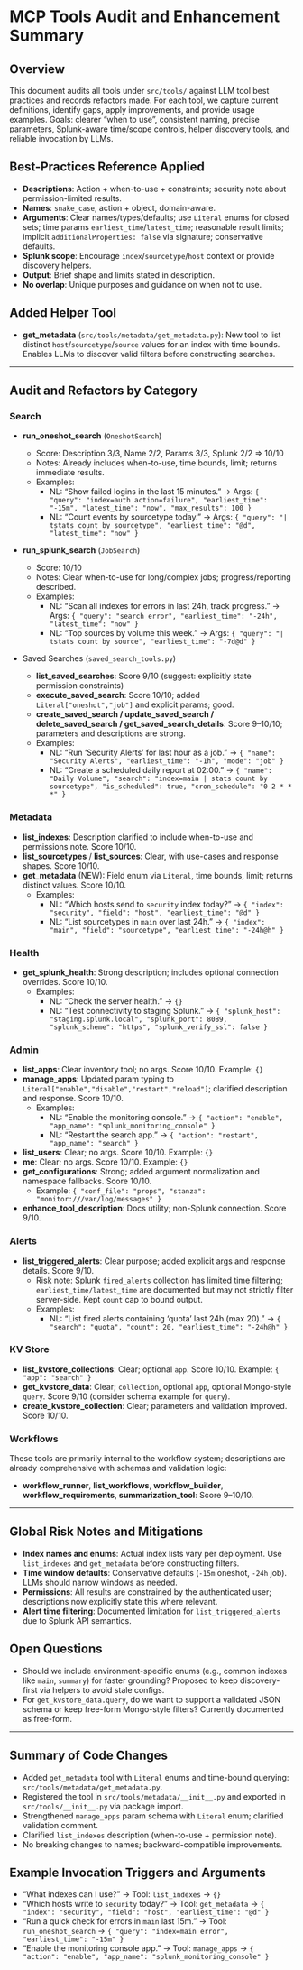 # MCP Tools Audit and Enhancement Summary

## Overview
This document audits all tools under `src/tools/` against LLM tool best practices and records refactors made. For each tool, we capture current definitions, identify gaps, apply improvements, and provide usage examples. Goals: clearer “when to use”, consistent naming, precise parameters, Splunk-aware time/scope controls, helper discovery tools, and reliable invocation by LLMs.

## Best-Practices Reference Applied

- **Descriptions**: Action + when-to-use + constraints; security note about permission-limited results.
- **Names**: `snake_case`, action + object, domain-aware.
- **Arguments**: Clear names/types/defaults; use `Literal` enums for closed sets; time params `earliest_time`/`latest_time`; reasonable result limits; implicit `additionalProperties: false` via signature; conservative defaults.
- **Splunk scope**: Encourage `index`/`sourcetype`/`host` context or provide discovery helpers.
- **Output**: Brief shape and limits stated in description.
- **No overlap**: Unique purposes and guidance on when not to use.

## Added Helper Tool

- **get_metadata** (`src/tools/metadata/get_metadata.py`): New tool to list distinct `host`/`sourcetype`/`source` values for an index with time bounds. Enables LLMs to discover valid filters before constructing searches.

---

## Audit and Refactors by Category

### Search

- **run_oneshot_search** (`OneshotSearch`)
  - Score: Description 3/3, Name 2/2, Params 3/3, Splunk 2/2 ⇒ 10/10
  - Notes: Already includes when-to-use, time bounds, limit; returns immediate results.
  - Examples:
    - NL: “Show failed logins in the last 15 minutes.” → Args: `{ "query": "index=auth action=failure", "earliest_time": "-15m", "latest_time": "now", "max_results": 100 }`
    - NL: “Count events by sourcetype today.” → Args: `{ "query": "| tstats count by sourcetype", "earliest_time": "@d", "latest_time": "now" }`

- **run_splunk_search** (`JobSearch`)
  - Score: 10/10
  - Notes: Clear when-to-use for long/complex jobs; progress/reporting described.
  - Examples:
    - NL: “Scan all indexes for errors in last 24h, track progress.” → Args: `{ "query": "search error", "earliest_time": "-24h", "latest_time": "now" }`
    - NL: “Top sources by volume this week.” → Args: `{ "query": "| tstats count by source", "earliest_time": "-7d@d" }`

- Saved Searches (`saved_search_tools.py`)
  - **list_saved_searches**: Score 9/10 (suggest: explicitly state permission constraints)
  - **execute_saved_search**: Score 10/10; added `Literal["oneshot","job"]` and explicit params; good.
  - **create_saved_search / update_saved_search / delete_saved_search / get_saved_search_details**: Score 9–10/10; parameters and descriptions are strong.
  - Examples:
    - NL: “Run ‘Security Alerts’ for last hour as a job.” → `{ "name": "Security Alerts", "earliest_time": "-1h", "mode": "job" }`
    - NL: “Create a scheduled daily report at 02:00.” → `{ "name": "Daily Volume", "search": "index=main | stats count by sourcetype", "is_scheduled": true, "cron_schedule": "0 2 * * *" }`

### Metadata
- **list_indexes**: Description clarified to include when-to-use and permissions note. Score 10/10.
- **list_sourcetypes** / **list_sources**: Clear, with use-cases and response shapes. Score 10/10.
- **get_metadata** (NEW): Field enum via `Literal`, time bounds, limit; returns distinct values. Score 10/10.
  - Examples:
    - NL: “Which hosts send to `security` index today?” → `{ "index": "security", "field": "host", "earliest_time": "@d" }`
    - NL: “List sourcetypes in `main` over last 24h.” → `{ "index": "main", "field": "sourcetype", "earliest_time": "-24h@h" }`

### Health
- **get_splunk_health**: Strong description; includes optional connection overrides. Score 10/10.
  - Examples:
    - NL: “Check the server health.” → `{}`
    - NL: “Test connectivity to staging Splunk.” → `{ "splunk_host": "staging.splunk.local", "splunk_port": 8089, "splunk_scheme": "https", "splunk_verify_ssl": false }`

### Admin
- **list_apps**: Clear inventory tool; no args. Score 10/10. Example: `{}`
- **manage_apps**: Updated param typing to `Literal["enable","disable","restart","reload"]`; clarified description and response. Score 10/10.
  - Examples:
    - NL: “Enable the monitoring console.” → `{ "action": "enable", "app_name": "splunk_monitoring_console" }`
    - NL: “Restart the search app.” → `{ "action": "restart", "app_name": "search" }`
- **list_users**: Clear; no args. Score 10/10. Example: `{}`
- **me**: Clear; no args. Score 10/10. Example: `{}`
- **get_configurations**: Strong; added argument normalization and namespace fallbacks. Score 10/10.
  - Example: `{ "conf_file": "props", "stanza": "monitor:///var/log/messages" }`
- **enhance_tool_description**: Docs utility; non-Splunk connection. Score 9/10.

### Alerts
- **list_triggered_alerts**: Clear purpose; added explicit args and response details. Score 9/10.
  - Risk note: Splunk `fired_alerts` collection has limited time filtering; `earliest_time/latest_time` are documented but may not strictly filter server-side. Kept `count` cap to bound output.
  - Examples:
    - NL: “List fired alerts containing ‘quota’ last 24h (max 20).” → `{ "search": "quota", "count": 20, "earliest_time": "-24h@h" }`

### KV Store
- **list_kvstore_collections**: Clear; optional `app`. Score 10/10. Example: `{ "app": "search" }`
- **get_kvstore_data**: Clear; `collection`, optional `app`, optional Mongo-style `query`. Score 9/10 (consider schema example for `query`).
- **create_kvstore_collection**: Clear; parameters and validation improved. Score 10/10.

### Workflows
These tools are primarily internal to the workflow system; descriptions are already comprehensive with schemas and validation logic:
- **workflow_runner**, **list_workflows**, **workflow_builder**, **workflow_requirements**, **summarization_tool**: Score 9–10/10.

---

## Global Risk Notes and Mitigations
- **Index names and enums**: Actual index lists vary per deployment. Use `list_indexes` and `get_metadata` before constructing filters.
- **Time window defaults**: Conservative defaults (`-15m` oneshot, `-24h` job). LLMs should narrow windows as needed.
- **Permissions**: All results are constrained by the authenticated user; descriptions now explicitly state this where relevant.
- **Alert time filtering**: Documented limitation for `list_triggered_alerts` due to Splunk API semantics.

## Open Questions
- Should we include environment-specific enums (e.g., common indexes like `main`, `summary`) for faster grounding? Proposed to keep discovery-first via helpers to avoid stale configs.
- For `get_kvstore_data.query`, do we want to support a validated JSON schema or keep free-form Mongo-style filters? Currently documented as free-form.

---

## Summary of Code Changes
- Added `get_metadata` tool with `Literal` enums and time-bound querying: `src/tools/metadata/get_metadata.py`.
- Registered the tool in `src/tools/metadata/__init__.py` and exported in `src/tools/__init__.py` via package import.
- Strengthened `manage_apps` param schema with `Literal` enum; clarified validation comment.
- Clarified `list_indexes` description (when-to-use + permission note).
- No breaking changes to names; backward-compatible improvements.

## Example Invocation Triggers and Arguments
- “What indexes can I use?” → Tool: `list_indexes` → `{}`
- “Which hosts write to `security` today?” → Tool: `get_metadata` → `{ "index": "security", "field": "host", "earliest_time": "@d" }`
- “Run a quick check for errors in `main` last 15m.” → Tool: `run_oneshot_search` → `{ "query": "index=main error", "earliest_time": "-15m" }`
- “Enable the monitoring console app.” → Tool: `manage_apps` → `{ "action": "enable", "app_name": "splunk_monitoring_console" }`

